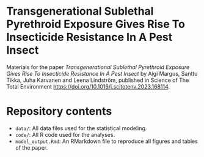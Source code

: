 # Transgenerational Sublethal Pyrethroid Exposure Gives Rise To Insecticide Resistance In A Pest Insect

Materials for the paper *Transgenerational Sublethal Pyrethroid Exposure Gives Rise To Insecticide Resistance In A Pest Insect* by Aigi Margus, Santtu Tikka, Juha Karvanen and Leena Lindström, published in Science of The Total Environment <https://doi.org/10.1016/j.scitotenv.2023.168114>.

# Repository contents

 - `data/`: All data files used for the statistical modeling.
 - `code/`: All R code used for the analyses.
 - `model_output.Rmd`: An RMarkdown file to reproduce all figures and tables of the paper.
